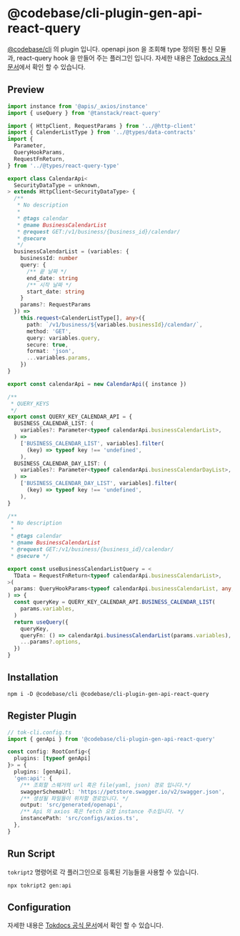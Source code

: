 # @codebase/cli-plugin-gen-api-react-query

[@codebase/cli](../../cli/README.md) 의 plugin 입니다.
openapi json 을 조회해 type 정의된 통신 모듈과, react-query hook 을 만들어 주는 플러그인 입니다. 자세한 내용은 [Tokdocs 공식 문서](https://www.codebase.page/docs/docs/tokript/Offical%20Plugins/gen-api-react-query)에서 확인 할 수 있습니다.

## Preview

```ts
import instance from '@apis/_axios/instance'
import { useQuery } from '@tanstack/react-query'

import { HttpClient, RequestParams } from '../@http-client'
import { CalenderListType } from '../@types/data-contracts'
import {
  Parameter,
  QueryHookParams,
  RequestFnReturn,
} from '../@types/react-query-type'

export class CalendarApi<
  SecurityDataType = unknown,
> extends HttpClient<SecurityDataType> {
  /**
   * No description
   *
   * @tags calendar
   * @name BusinessCalendarList
   * @request GET:/v1/business/{business_id}/calendar/
   * @secure
   */
  businessCalendarList = (variables: {
    businessId: number
    query: {
      /** 끝 날짜 */
      end_date: string
      /** 시작 날짜 */
      start_date: string
    }
    params?: RequestParams
  }) =>
    this.request<CalenderListType[], any>({
      path: `/v1/business/${variables.businessId}/calendar/`,
      method: 'GET',
      query: variables.query,
      secure: true,
      format: 'json',
      ...variables.params,
    })
}

export const calendarApi = new CalendarApi({ instance })

/**
 * QUERY_KEYS
 */
export const QUERY_KEY_CALENDAR_API = {
  BUSINESS_CALENDAR_LIST: (
    variables?: Parameter<typeof calendarApi.businessCalendarList>,
  ) =>
    ['BUSINESS_CALENDAR_LIST', variables].filter(
      (key) => typeof key !== 'undefined',
    ),
  BUSINESS_CALENDAR_DAY_LIST: (
    variables?: Parameter<typeof calendarApi.businessCalendarDayList>,
  ) =>
    ['BUSINESS_CALENDAR_DAY_LIST', variables].filter(
      (key) => typeof key !== 'undefined',
    ),
}

/**
 * No description
 *
 * @tags calendar
 * @name BusinessCalendarList
 * @request GET:/v1/business/{business_id}/calendar/
 * @secure */

export const useBusinessCalendarListQuery = <
  TData = RequestFnReturn<typeof calendarApi.businessCalendarList>,
>(
  params: QueryHookParams<typeof calendarApi.businessCalendarList, any, TData>,
) => {
  const queryKey = QUERY_KEY_CALENDAR_API.BUSINESS_CALENDAR_LIST(
    params.variables,
  )
  return useQuery({
    queryKey,
    queryFn: () => calendarApi.businessCalendarList(params.variables),
    ...params?.options,
  })
}
```

## Installation

```
npm i -D @codebase/cli @codebase/cli-plugin-gen-api-react-query
```

## Register Plugin

```ts
// tok-cli.config.ts
import { genApi } from '@codebase/cli-plugin-gen-api-react-query'

const config: RootConfig<{
  plugins: [typeof genApi]
}> = {
  plugins: [genApi],
  'gen:api': {
    /** 조회할 스웨거의 url 혹은 file(yaml, json) 경로 입니다.*/
    swaggerSchemaUrl: 'https://petstore.swagger.io/v2/swagger.json',
    /** 생성될 파일들이 위치할 경로입니다. */
    output: 'src/generated/openapi',
    /** Api 의 axios 혹은 fetch 요청 instance 주소입니다. */
    instancePath: 'src/configs/axios.ts',
  },
}
```

## Run Script

`tokript2` 명령어로 각 플러그인으로 등록된 기능들을 사용할 수 있습니다.

```
npx tokript2 gen:api
```

## Configuration

자세한 내용은 [Tokdocs 공식 문서](https://www.codebase.page/docs/docs/tokript/Offical%20Plugins/gen-api-react-query)에서 확인 할 수 있습니다.
